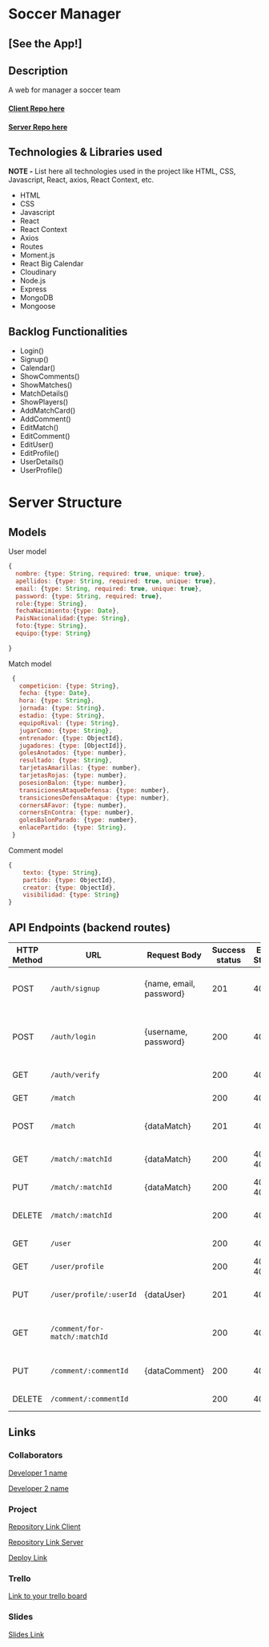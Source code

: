 # Soccer Manager

## [See the App!]



## Description

A web for manager a soccer team

#### [Client Repo here](https://github.com/JuanMarin129/soccer-manager-client)
#### [Server Repo here](https://github.com/JuanMarin129/soccer-manager-server)

## Technologies & Libraries used

**NOTE -** List here all technologies used in the project like HTML, CSS, Javascript, React, axios, React Context, etc.
- HTML
- CSS
- Javascript
- React
- React Context
- Axios
- Routes
- Moment.js
- React Big Calendar
- Cloudinary
- Node.js
- Express
- MongoDB
- Mongoose

## Backlog Functionalities

- Login()
- Signup()
- Calendar()
- ShowComments()
- ShowMatches()
- MatchDetails()
- ShowPlayers()
- AddMatchCard()
- AddComment()
- EditMatch()
- EditComment()
- EditUser()
- EditProfile()
- UserDetails()
- UserProfile()

# Server Structure

## Models

User model

```javascript
{
  nombre: {type: String, required: true, unique: true},
  apellidos: {type: String, required: true, unique: true},
  email: {type: String, required: true, unique: true},
  password: {type: String, required: true},
  role:{type: String},
  fechaNacimiento:{type: Date},
  PaisNacionalidad:{type: String},
  foto:{type: String},
  equipo:{type: String}
  
}
```

Match model

```javascript
 {
   competicion: {type: String},
   fecha: {type: Date},
   hora: {type: String},
   jornada: {type: String},
   estadio: {type: String},
   equipoRival: {type: String},
   jugarComo: {type: String},
   entrenador: {type: ObjectId},
   jugadores: {type: [ObjectId]},
   golesAnotados: {type: number},
   resultado: {type: String},
   tarjetasAmarillas: {type: number},
   tarjetasRojas: {type: number},
   posesionBalon: {type: number},
   transicionesAtaqueDefensa: {type: number},
   transicionesDefensaAtaque: {type: number},
   cornersAFavor: {type: number},
   cornersEnContra: {type: number},
   golesBalonParado: {type: number},
   enlacePartido: {type: String},
 }

```

 Comment model 

```javascript
{
    texto: {type: String},
    partido: {type: ObjectId},
    creator: {type: ObjectId},
    visibilidad: {type: String}
}

```

## API Endpoints (backend routes)

| HTTP Method | URL                         | Request Body                 | Success status | Error Status | Description                                                    |
| ----------- | --------------------------- | ---------------------------- | -------------- | ------------ | -------------------------------------------------------------- |
| POST        | `/auth/signup`              | {name, email, password}      | 201            | 400          | Registers the user in the Database                             |
| POST        | `/auth/login`               | {username, password}         | 200            | 400          | Validates credentials, creates and sends Token                 |
| GET         | `/auth/verify`              |                              | 200            | 401          | Verifies the user Token                                        |
| GET         | `/match`                    |                              | 200            | 400          | Show all matchs                                                |
| POST        | `/match`                    | {dataMatch}                  | 201            | 400          | Creates a new match document                                   |
| GET         | `/match/:matchId`           | {dataMatch}                  | 200            | 400, 401     | Sends all match Details                                        |
| PUT         | `/match/:matchId`           | {dataMatch}                  | 200            | 400, 401     | Edits match document                                           |
| DELETE      | `/match/:matchId`           |                              | 200            | 401          | Deletes match document                                         |
| GET         | `/user`                     |                              | 200            | 401          | Sends all users                                                |
| GET         | `/user/profile`             |                              | 200            | 400, 401     | Send all details user                                          |
| PUT         | `/user/profile/:userId`     | {dataUser}                   | 201            | 401          | Edits detail user document                                     |
| GET         | `/comment/for-match/:matchId`|                             | 200            | 401          | Show all comments for this match                               |
| PUT         | `/comment/:commentId`       | {dataComment}                | 200            | 401          | Create a new comment                                           |
| DELETE      | `/comment/:commentId`       |                              | 200            | 401          | Delete a comment                                               |
  
## Links

### Collaborators

[Developer 1 name](www.github-url.com)

[Developer 2 name](www.github-url.com)

### Project

[Repository Link Client](www.your-github-url-here.com)

[Repository Link Server](www.your-github-url-here.com)

[Deploy Link](www.your-deploy-url-here.com)

### Trello

[Link to your trello board](www.your-trello-url-here.com)

### Slides

[Slides Link](www.your-slides-url-here.com)
